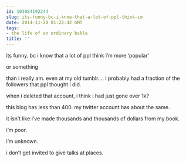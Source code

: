 ```yaml
---
id: 103084192244
slug: its-funny-bc-i-know-that-a-lot-of-ppl-think-im
date: 2014-11-20 01:22:42 GMT
tags:
- the life of an ordinary bakla
title: ''
---
```

<p>its funny. bc i know that a lot of ppl think i&#8217;m more &#8216;popular&#8217;</p>

<p>or something</p>

<p>than i really am. even at my old tumblr&#8230;. i probably had a fraction of the followers that ppl thought i did.</p>

<p>when i deleted that account, i think i had just gone over 1k?</p>

<p>this blog has less than 400. my twitter account has about the same.</p>

<p>it isn&#8217;t like i&#8217;ve made thousands and thousands of dollars from my book.</p>

<p>i&#8217;m poor.</p>

<p>i&#8217;m unknown.</p>

<p>i don&#8217;t get invited to give talks at places.</p>